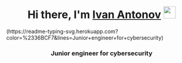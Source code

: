 <h1 align="center">Hi there, I'm <a href="https://goo.su/oGOqm3s" target="_blank">Ivan Antonov</a> 
<img src="https://github.com/blackcater/blackcater/raw/main/images/Hi.gif" height="32"/></h1>
(https://readme-typing-svg.herokuapp.com?color=%2336BCF7&lines=Junior+engineer+for+cybersecurity)
<h3 align="center">Junior engineer for cybersecurity</h3>
